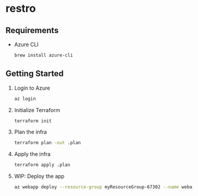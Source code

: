# restro

## Requirements

- Azure CLI
  ```bash
  brew install azure-cli
  ```

## Getting Started

1. Login to Azure
   ```bash
   az login
   ```
1. Initialize Terraform
   ```bash
   terraform init
   ```
1. Plan the infra
   ```bash
   terraform plan -out .plan
   ```
1. Apply the infra
   ```bash
   terraform apply .plan
   ```
1. WIP: Deploy the app
   ```bash
   az webapp deploy --resource-group myResourceGroup-67302 --name webapp-67302 --src-path ${PWD}/backend/main.py.zip --type zip
   ```
